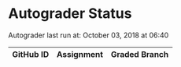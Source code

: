 # Autograder Status
Autograder last run at: October 03, 2018 at 06:40

| GitHub ID | Assignment | Graded Branch |
|-----------|------------|---------------|
